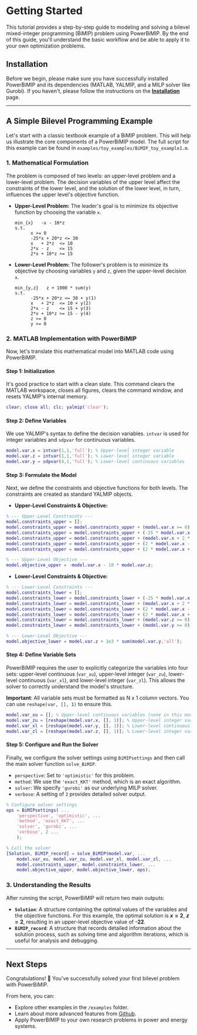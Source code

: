 # Getting Started

This tutorial provides a step-by-step guide to modeling and solving a bilevel mixed-integer programming (BiMIP) problem using PowerBiMIP. By the end of this guide, you'll understand the basic workflow and be able to apply it to your own optimization problems.

## Installation

Before we begin, please make sure you have successfully installed PowerBiMIP and its dependencies (MATLAB, YALMIP, and a MILP solver like Gurobi). If you haven't, please follow the instructions on the **[Installation](installation.html)** page.

---

## A Simple Bilevel Programming Example

Let's start with a classic textbook example of a BiMIP problem. This will help us illustrate the core components of a PowerBiMIP model. The full script for this example can be found in `examples/toy_examples/BiMIP_toy_example1.m`.

### 1. Mathematical Formulation

The problem is composed of two levels: an upper-level problem and a lower-level problem. The decision variables of the upper level affect the constraints of the lower level, and the solution of the lower level, in turn, influences the upper level's objective function.

* **Upper-Level Problem:** The leader's goal is to minimize its objective function by choosing the variable `x`.
    ```
    min_{x}   -x - 10*z
    s.t.
          x >= 0
          -25*x + 20*z <= 30
          x   + 2*z  <= 10
          2*x - z    <= 15
          2*x + 10*z >= 15
    ```

* **Lower-Level Problem:** The follower's problem is to minimize its objective by choosing variables `y` and `z`, given the upper-level decision `x`.
    ```
    min_{y,z}   z + 1000 * sum(y)
    s.t.
          -25*x + 20*z <= 30 + y(1)
          x   + 2*z  <= 10 + y(2)
          2*x - z    <= 15 + y(3)
          2*x + 10*z >= 15 - y(4)
          z >= 0
          y >= 0
    ```

### 2. MATLAB Implementation with PowerBiMIP

Now, let's translate this mathematical model into MATLAB code using PowerBiMIP.

#### Step 1: Initialization

It's good practice to start with a clean slate. This command clears the MATLAB workspace, closes all figures, clears the command window, and resets YALMIP's internal memory.

```matlab
clear; close all; clc; yalmip('clear');
```

#### Step 2: Define Variables

We use YALMIP's syntax to define the decision variables. `intvar` is used for integer variables and `sdpvar` for continuous variables.

```matlab
model.var.x = intvar(1,1,'full'); % Upper-level integer variable
model.var.z = intvar(1,1,'full'); % Lower-level integer variable
model.var.y = sdpvar(4,1,'full'); % Lower-level continuous variables
````

#### Step 3: Formulate the Model

Next, we define the constraints and objective functions for both levels. The constraints are created as standard YALMIP objects.

  * **Upper-Level Constraints & Objective:**

<!-- end list -->

```matlab
% --- Upper-Level Constraints ---
model.constraints_upper = [];
model.constraints_upper = model.constraints_upper + (model.var.x >= 0);
model.constraints_upper = model.constraints_upper + (-25 * model.var.x + 20 * model.var.z <= 30);
model.constraints_upper = model.constraints_upper + (model.var.x + 2 * model.var.z <= 10);
model.constraints_upper = model.constraints_upper + (2 * model.var.x - model.var.z <= 15);
model.constraints_upper = model.constraints_upper + (2 * model.var.x + 10 * model.var.z >= 15);

% --- Upper-Level Objective ---
model.objective_upper = -model.var.x - 10 * model.var.z;
```

  * **Lower-Level Constraints & Objective:**

<!-- end list -->

```matlab
% --- Lower-Level Constraints ---
model.constraints_lower = [];
model.constraints_lower = model.constraints_lower + (-25 * model.var.x + 20 * model.var.z <= 30 + model.var.y(1,1) );
model.constraints_lower = model.constraints_lower + (model.var.x + 2 * model.var.z <= 10 + model.var.y(2,1) );
model.constraints_lower = model.constraints_lower + (2 * model.var.x - model.var.z <= 15 + model.var.y(3,1) );
model.constraints_lower = model.constraints_lower + (2 * model.var.x + 10 * model.var.z >= 15 - model.var.y(4,1) );
model.constraints_lower = model.constraints_lower + (model.var.z >= 0);
model.constraints_lower = model.constraints_lower + (model.var.y >= 0);

% --- Lower-Level Objective ---
model.objective_lower = model.var.z + 1e3 * sum(model.var.y,'all');
```

#### Step 4: Define Variable Sets

PowerBiMIP requires the user to explicitly categorize the variables into four sets: upper-level continuous (`var_xu`), upper-level integer (`var_zu`), lower-level continuous (`var_xl`), and lower-level integer (`var_zl`). This allows the solver to correctly understand the model's structure.

**Important**: All variable sets must be formatted as N x 1 column vectors. You can use `reshape(var, [], 1)` to ensure this.

```matlab
model.var_xu = []; % Upper-level continuous variables (none in this model)
model.var_zu = [reshape(model.var.x, [], 1)]; % Upper-level integer variables
model.var_xl = [reshape(model.var.y, [], 1)]; % Lower-level continuous variables
model.var_zl = [reshape(model.var.z, [], 1)]; % Lower-level integer variables
```

#### Step 5: Configure and Run the Solver

Finally, we configure the solver settings using `BiMIPsettings` and then call the main solver function `solve_BiMIP`.

  * `perspective`: Set to `'optimistic'` for this problem.
  * `method`: We use the `'exact_KKT'` method, which is an exact algorithm.
  * `solver`: We specify `'gurobi'` as our underlying MILP solver.
  * `verbose`: A setting of `2` provides detailed solver output.

<!-- end list -->

```matlab
% Configure solver settings
ops = BiMIPsettings( ...
    'perspective', 'optimistic', ...
    'method', 'exact_KKT', ...
    'solver', 'gurobi', ...
    'verbose', 2 ...
    );

% Call the solver
[Solution, BiMIP_record] = solve_BiMIP(model.var, ...
    model.var_xu, model.var_zu, model.var_xl, model.var_zl, ...
    model.constraints_upper, model.constraints_lower, ...
    model.objective_upper, model.objective_lower, ops);
```

### 3\. Understanding the Results

After running the script, PowerBiMIP will return two main outputs:

  * **`Solution`**: A structure containing the optimal values of the variables and the objective functions. For this example, the optimal solution is **$x = 2$**, **$z = 2$**, resulting in an upper-level objective value of **-22**.
  * **`BiMIP_record`**: A structure that records detailed information about the solution process, such as solving time and algorithm iterations, which is useful for analysis and debugging.

-----

## Next Steps

Congratulations\! 🎉 You've successfully solved your first bilevel problem with PowerBiMIP.

From here, you can:

  * Explore other examples in the `/examples` folder.
  * Learn about more advanced features from [Github](https://github.com/GreatTM/PowerBiMIP).
  * Apply PowerBiMIP to your own research problems in power and energy systems.